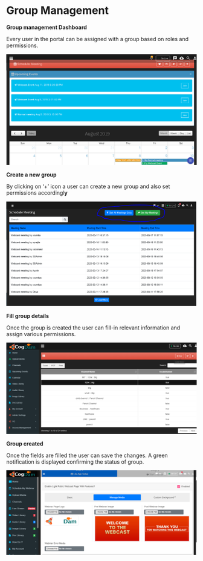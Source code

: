 # Group Management

**Group management Dashboard**

Every user in the portal can be assigned with a group based on roles and permissions.

![](../../.gitbook/assets/image%20%28177%29.png)

**Create a new group**

By clicking on ‘+’ icon a user can create a new group and also set permissions accordingl**y**

![](../../.gitbook/assets/image%20%28286%29.png)

**Fill group details**

Once the group is created the user can fill-in relevant information and assign various permissions.

![](../../.gitbook/assets/image%20%2825%29.png)

**Group created**

Once the fields are filled the user can save the changes. A green notification is displayed confirming the status of group.

![](../../.gitbook/assets/image%20%28295%29.png)


